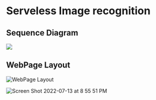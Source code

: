 # Serveless Image recognition

## Sequence Diagram
![](https://user-images.githubusercontent.com/15314851/178866939-e3e4ae19-ef6b-4547-ae6f-26769336b4eb.png)

## WebPage Layout
![WebPage Layout](https://user-images.githubusercontent.com/15314851/178906613-64fc8984-71b5-4b45-b41c-608787a4a33c.jpeg)

![Screen Shot 2022-07-13 at 8 55 51 PM](https://user-images.githubusercontent.com/15314851/178906727-f86ec29a-355d-4c14-b60b-8493ffeb3a4e.jpeg)
